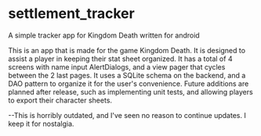 # settlement_tracker
A simple tracker app for Kingdom Death written for android

This is an app that is made for the game Kingdom Death. It is designed to assist a player in keeping their stat sheet organized. 
It has a total of 4 screens with name input AlertDialogs, and a view pager that cycles between the 2 last pages.
It uses a SQLite schema on the backend, and a DAO pattern to organize it for the user's convenience.
Future additions are planned after release, such as implementing unit tests, and allowing players to export their character sheets.

--This is horribly outdated, and I've seen no reason to continue updates. I keep it for nostalgia.
